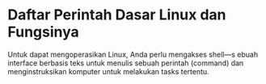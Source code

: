 # Daftar Perintah Dasar Linux dan Fungsinya
Untuk dapat mengoperasikan Linux, Anda perlu mengakses shell—s ebuah interface berbasis teks untuk menulis sebuah perintah (command) dan menginstruksikan komputer untuk melakukan tasks tertentu.
